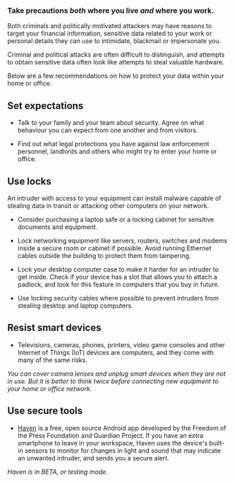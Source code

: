 [Title]: # (In your home and office)
[Order]: # (2)

### Take precautions *both* where you live *and* where you work.

Both criminals and politically motivated attackers may have reasons to target your financial information, sensitive data related to your work or personal details they can use to intimidate, blackmail or impersonate you. 

Criminal and political attacks are often difficult to distinguish, and attempts to obtain sensitive data often look like attempts to steal valuable hardware. 

Below are a few recommendations on how to protect your data within your home or office.

## Set expectations

- Talk to your family and your team about security. Agree on what behaviour you can expect from one another and from visitors.

- Find out what legal protections you have against law enforcement personnel, landlords and others who might try to enter your home or office.

## Use locks 

An intruder with access to your equipment can install malware capable of stealing data in transit or attacking other computers on your network. 

- Consider purchasing a laptop safe or a locking cabinet for sensitive documents and equipment.

- Lock networking equipment like servers, routers, switches and modems inside a secure room or cabinet if possible. Avoid running Ethernet cables outside the building to protect them from tampering.

- Lock your desktop computer case to make it harder for an intruder to get inside. Check if your device has a slot that allows you to attach a padlock, and look for this feature in computers that you buy in future.  

- Use locking security cables where possible to prevent intruders from stealing desktop and laptop computers.

## Resist smart devices

- Televisions, cameras, phones, printers, video game consoles and other Internet of Things (IoT) devices are computers, and they come with many of the same risks. 

*You can cover camera lenses and unplug smart devices when they are not in use. But it is better to think twice before connecting new equipment to your home or office network.*

## Use secure tools 

- [Haven](https://play.google.com/store/apps/details?id=org.havenapp.main&hl=en) is a free, open source Android app developed by the Freedom of the Press Foundation and Guardian Project. If you have an extra smartphone to leave in your workspace, Haven uses the device's built-in sensors to monitor for changes in light and sound that may indicate an unwanted intruder, and sends you a secure alert. 

*Haven is in BETA, or testing mode.*

